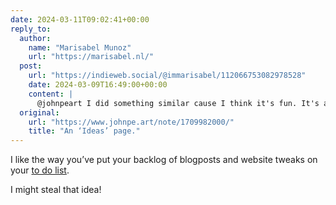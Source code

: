 ```yaml
---
date: 2024-03-11T09:02:41+00:00
reply_to:
  author:
    name: "Marisabel Munoz"
    url: "https://marisabel.nl/"
  post:
    url: "https://indieweb.social/@immarisabel/112066753082978528"
    date: 2024-03-09T16:49:00+00:00
    content: |
      @johnpeart I did something similar cause I think it's fun. It's a public task list, I might make them, I might not 😂 so yea, they fall often in the "idea" lane. I would love to see more people doing this. Even if I don't do something, maybe someone else will. Kind of the opposite of what we were taught to do with all the copyright laws. It's freeing. Let the ideas fly free!
  original:
    url: "https://www.johnpe.art/note/1709982000/"
    title: "An ‘Ideas’ page."
---
```


I like the way you’ve put your backlog of blogposts and website tweaks on your [to do list](https://marisabel.nl/tasks.php).

I might steal that idea!



